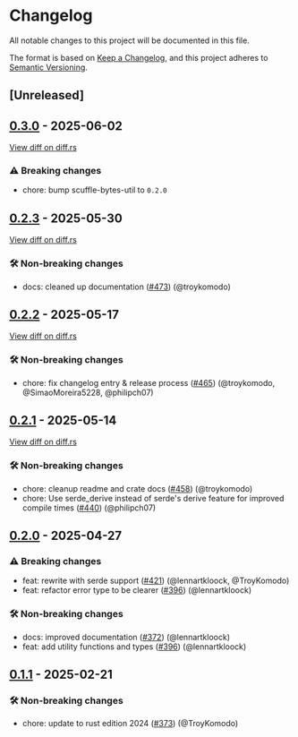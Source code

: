 # Changelog

<!--
This file is automatically generated by our release process.
DO NOT edit it directly.
If you want to add a change log entry for this package,
please create a new file in /changes.d/<pr-number>.toml
Refer to the [README.md](/changes.d/README.md) for more information.
-->

All notable changes to this project will be documented in this file.

The format is based on [Keep a Changelog](https://keepachangelog.com/en/1.0.0/),
and this project adheres to [Semantic Versioning](https://semver.org/spec/v2.0.0.html).

## [Unreleased]

## [0.3.0](https://github.com/ScuffleCloud/scuffle/releases/tag/scuffle-amf0-v0.3.0) - 2025-06-02

[View diff on diff.rs](https://diff.rs/scuffle-amf0/0.2.3/scuffle-amf0/0.3.0/Cargo.toml)

### ⚠️ Breaking changes

- chore: bump scuffle-bytes-util to `0.2.0`

## [0.2.3](https://github.com/ScuffleCloud/scuffle/releases/tag/scuffle-amf0-v0.2.3) - 2025-05-30

[View diff on diff.rs](https://diff.rs/scuffle-amf0/0.2.2/scuffle-amf0/0.2.3/Cargo.toml)

### 🛠️ Non-breaking changes

- docs: cleaned up documentation ([#473](https://github.com/scufflecloud/scuffle/pull/473)) (@troykomodo)

## [0.2.2](https://github.com/ScuffleCloud/scuffle/releases/tag/scuffle-amf0-v0.2.2) - 2025-05-17

[View diff on diff.rs](https://diff.rs/scuffle-amf0/0.2.1/scuffle-amf0/0.2.2/Cargo.toml)

### 🛠️ Non-breaking changes

- chore: fix changelog entry & release process ([#465](https://github.com/scufflecloud/scuffle/pull/465)) (@troykomodo, @SimaoMoreira5228, @philipch07)

## [0.2.1](https://github.com/ScuffleCloud/scuffle/releases/tag/scuffle-amf0-v0.2.1) - 2025-05-14

[View diff on diff.rs](https://diff.rs/scuffle-amf0/0.2.0/scuffle-amf0/0.2.1/Cargo.toml)

### 🛠️ Non-breaking changes

- chore: cleanup readme and crate docs ([#458](https://github.com/scufflecloud/scuffle/pull/458)) (@troykomodo)
- chore: Use serde_derive instead of serde's derive feature for improved compile times ([#440](https://github.com/scufflecloud/scuffle/pull/440)) (@philipch07)

## [0.2.0](https://github.com/ScuffleCloud/scuffle/releases/tag/scuffle-amf0-v0.2.0) - 2025-04-27

### ⚠️ Breaking changes

- feat: rewrite with serde support ([#421](https://github.com/scufflecloud/scuffle/pull/421)) (@lennartkloock, @TroyKomodo)
- feat: refactor error type to be clearer ([#396](https://github.com/scufflecloud/scuffle/pull/396)) (@lennartkloock)

### 🛠️ Non-breaking changes

- docs: improved documentation ([#372](https://github.com/scufflecloud/scuffle/pull/372)) (@lennartkloock)
- feat: add utility functions and types ([#396](https://github.com/scufflecloud/scuffle/pull/396)) (@lennartkloock)

## [0.1.1](https://github.com/ScuffleCloud/scuffle/releases/tag/scuffle-amf0-v0.1.1) - 2025-02-21

### 🛠️ Non-breaking changes

- chore: update to rust edition 2024 ([#373](https://github.com/scufflecloud/scuffle/pull/373)) (@TroyKomodo)

